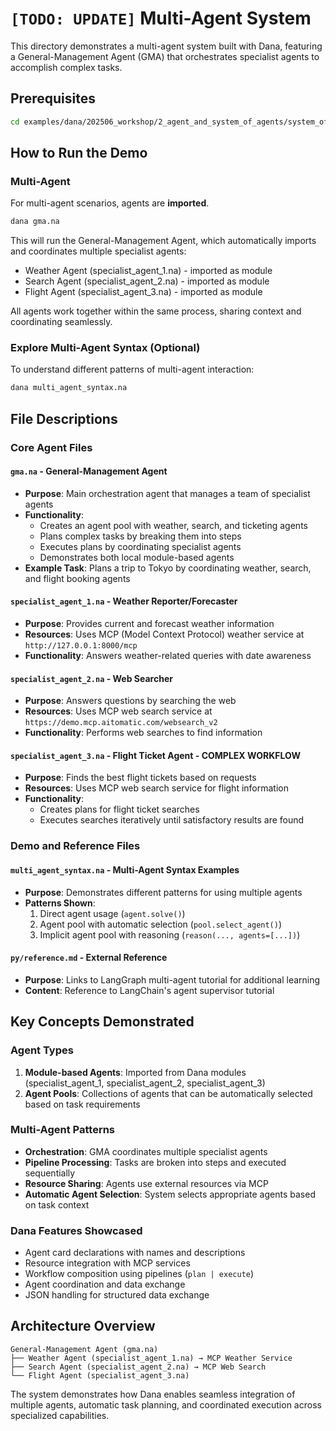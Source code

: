 # `[TODO: UPDATE]` Multi-Agent System

This directory demonstrates a multi-agent system built with Dana, featuring a General-Management Agent (GMA) that orchestrates specialist agents to accomplish complex tasks.

## Prerequisites

```bash
cd examples/dana/202506_workshop/2_agent_and_system_of_agents/system_of_agents
```

## How to Run the Demo

### Multi-Agent

For multi-agent scenarios, agents are **imported**.

```bash
dana gma.na
```

This will run the General-Management Agent, which automatically imports and coordinates multiple specialist agents:
- Weather Agent (specialist_agent_1.na) - imported as module
- Search Agent (specialist_agent_2.na) - imported as module  
- Flight Agent (specialist_agent_3.na) - imported as module

All agents work together within the same process, sharing context and coordinating seamlessly.

### Explore Multi-Agent Syntax (Optional)

To understand different patterns of multi-agent interaction:

```bash
dana multi_agent_syntax.na
```

## File Descriptions

### Core Agent Files

#### `gma.na` - General-Management Agent
- **Purpose**: Main orchestration agent that manages a team of specialist agents
- **Functionality**: 
  - Creates an agent pool with weather, search, and ticketing agents
  - Plans complex tasks by breaking them into steps
  - Executes plans by coordinating specialist agents
  - Demonstrates both local module-based agents
- **Example Task**: Plans a trip to Tokyo by coordinating weather, search, and flight booking agents

#### `specialist_agent_1.na` - Weather Reporter/Forecaster
- **Purpose**: Provides current and forecast weather information
- **Resources**: Uses MCP (Model Context Protocol) weather service at `http://127.0.0.1:8000/mcp`
- **Functionality**: Answers weather-related queries with date awareness

#### `specialist_agent_2.na` - Web Searcher
- **Purpose**: Answers questions by searching the web
- **Resources**: Uses MCP web search service at `https://demo.mcp.aitomatic.com/websearch_v2`
- **Functionality**: Performs web searches to find information

#### `specialist_agent_3.na` - Flight Ticket Agent - COMPLEX WORKFLOW
- **Purpose**: Finds the best flight tickets based on requests
- **Resources**: Uses MCP web search service for flight information
- **Functionality**: 
  - Creates plans for flight ticket searches
  - Executes searches iteratively until satisfactory results are found

### Demo and Reference Files

#### `multi_agent_syntax.na` - Multi-Agent Syntax Examples
- **Purpose**: Demonstrates different patterns for using multiple agents
- **Patterns Shown**:
  1. Direct agent usage (`agent.solve()`)
  2. Agent pool with automatic selection (`pool.select_agent()`)
  3. Implicit agent pool with reasoning (`reason(..., agents=[...])`)

#### `py/reference.md` - External Reference
- **Purpose**: Links to LangGraph multi-agent tutorial for additional learning
- **Content**: Reference to LangChain's agent supervisor tutorial

## Key Concepts Demonstrated

### Agent Types
1. **Module-based Agents**: Imported from Dana modules (specialist_agent_1, specialist_agent_2, specialist_agent_3)
2. **Agent Pools**: Collections of agents that can be automatically selected based on task requirements

### Multi-Agent Patterns
- **Orchestration**: GMA coordinates multiple specialist agents
- **Pipeline Processing**: Tasks are broken into steps and executed sequentially
- **Resource Sharing**: Agents use external resources via MCP
- **Automatic Agent Selection**: System selects appropriate agents based on task context

### Dana Features Showcased
- Agent card declarations with names and descriptions
- Resource integration with MCP services
- Workflow composition using pipelines (`plan | execute`)
- Agent coordination and data exchange
- JSON handling for structured data exchange

## Architecture Overview

```
General-Management Agent (gma.na)
├── Weather Agent (specialist_agent_1.na) → MCP Weather Service
├── Search Agent (specialist_agent_2.na) → MCP Web Search
└── Flight Agent (specialist_agent_3.na)
```

The system demonstrates how Dana enables seamless integration of multiple agents, automatic task planning, and coordinated execution across specialized capabilities.
